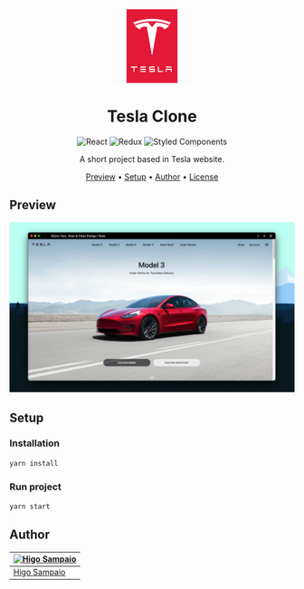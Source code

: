 <div align="center">

<img style="width: 90px;" src="public/images/red-logo.svg" />

# Tesla Clone

<img alt="React" src="https://img.shields.io/badge/React-20232A?style=for-the-badge&logo=react&logoColor=61DAFB" />
<img alt="Redux" src="https://img.shields.io/badge/Redux-593D88?style=for-the-badge&logo=redux&logoColor=white" />
<img alt="Styled Components" src="https://img.shields.io/badge/styled--components-DB7093?style=for-the-badge&logo=styled-components&logoColor=white" />

A short project based in Tesla website.

[Preview](#preview) •
[Setup](#setup) •
[Author](#author) •
[License](#license)

</div>

## Preview

<div align="center">
<img src="preview.png" />
</div>

## Setup

### Installation

```js
yarn install
```

### Run project

```js
yarn start
```

## Author

| [![Higo Sampaio](https://pt.gravatar.com/userimage/220099710/e4a08ac6c48dbc616d75706359689618.png)](https://github.com/higosampaio) |
| ----------------------------------------------------------------------------------------------------------------------------------- |
| [Higo Sampaio](https://github.com/higosampaio) |
